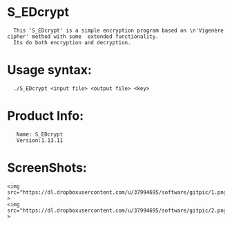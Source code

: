S_EDcrypt
=========

     
      This 'S_EDcrypt' is a simple encryption program based on \n'Vigenère cipher' method with some  extended functionality.
      Its do both encryption and decryption.
     
Usage syntax:
===============
   
      ./S_EDcrypt <input file> <output file> <key>
    
     
Product Info:
=============
  
       Name: S_EDcrypt
       Version:1.13.11
       
       
ScreenShots:
===========
    <img src="https://dl.dropboxusercontent.com/u/37994695/software/gitpic/1.png"  >
    <img src="https://dl.dropboxusercontent.com/u/37994695/software/gitpic/2.png"  >
